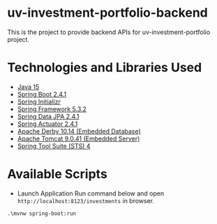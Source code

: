 # uv-investment-portfolio-backend
This is the project to provide backend APIs for uv-investment-portfolio project.

# Technologies and Libraries Used
* [Java 15](https://www.oracle.com/java/technologies/javase/15-relnote-issues.html)
* [Spring Boot 2.4.1](https://spring.io/projects/spring-boot)
* [Spring Initializr](https://start.spring.io/)
* [Spring Framework 5.3.2](https://spring.io/projects/spring-framework)
* [Spring Data JPA 2.4.1](https://spring.io/projects/spring-data-jpa)
* [Spring Actuator 2.4.1](https://docs.spring.io/spring-boot/docs/current/reference/html/production-ready-features.html)
* [Apache Derby 10.14 (Embedded Database)](https://db.apache.org/derby/)
* [Apache Tomcat 9.0.41 (Embedded Server)](http://tomcat.apache.org/)
* [Spring Tool Suite (STS) 4](https://spring.io/tools)


# Available Scripts

* Launch Application
Run command below and open `http://localhost:8123/investments` in browser.
```
.\mvnw spring-boot:run
```

